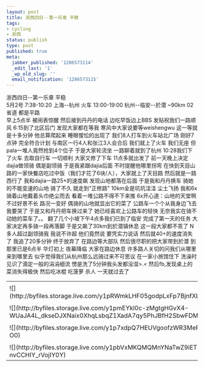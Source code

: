 ```yaml
---
layout: post
title: 浙西四日--第一乐章 平稳
tags:
- cycling
- 浙西
status: publish
type: post
published: true
meta:
  jabber_published: '1286573114'
  _edit_last: '1'
  _wp_old_slug: ''
  email_notification: '1286573115'
---
```

<div id="msgcns!C680689E725A511E!256" class="bvMsg">
<div>浙西四日--第一乐章 平稳</div>
<div>5月2号
7:38-10:20  上海--杭州        火车
13:00-19:00 杭州--临安--於潜  ~90km       02省道 都是平路</div>
<div>早上5点半 被闹表惊醒 然后接到丹丹的电话 边吃早饭边上BBS 发贴祝我们一路顺风
6:15到了北区后门 发现大家都在等我 寒风中大家说要等weishengwu 这一等就是十多分钟 他总算爬起来 睡眼惺忪的出现了 我们8人打车到火车站北广场 刚好7点钟 完全符合计划 与南区一行4人和张江3人会合后 我们就上了火车
我们无座 但pala一堆人竟然抢到4个位子 于是大家轮流坐 一路聊着就到了杭州 10:28我们下了火车 去取自行车 一切顺利 大家又修了下车 11点多就出发了
前一天晚上决定dajia做领骑 偶是副领骑 于是我紧跟dajia后面 不时提醒他哪里拐弯 在快到天目山路的一家快餐店吃过中饭（我们才花了6块/人），大家就上了天目路 然后就是一路西行了
我和dajia一路25+的速度飙 发现山地都落在后面 于是我和丹丹换车 骑她的不能变速的山地 骑了不久 就走到“正修路” 10km全是坑坑洼洼 尘土飞扬 我和6x骑着山地戴着头巾绝尘而去 看着一堆公路不得不下来推 6x开心道：山地的天堂啊
不过好景不长 路况一变好 偶骑的山地就显出它的菜了 公路车一个个从我身边飞去 我要哭了 于是又和丹丹把车换过来了 她已经喜欢上公路车的轻快 无奈我实在骑不动她的菜车了。。
翻了几个小坡下午4点多我们已到了临安 完成了第一天的任务 大家决定再多骑一段再落脚 于是又飙了30km到於潜镇休息 这一段大家都不乖了 N多人超过副领骑我 我说不许超 他们竟然说 要凭实力说话 然后就40+的速度消失了 我追了20多分钟 终于放弃了 在路边等大部队 然后很尽职的把大家带到於潜
到那里已是6点半 华灯初上 夜幕降临 大家在路边休息 许多路人关切的问我们从哪里来到哪里去 似乎觉得我们从杭州那么远骑过来不可思议
在一家小旅馆住下 洗澡时见识了滴定一般的涓涓细流 愣是洗了5分钟我头发都没湿&gt;.&lt;
然后fb,发现桌上的菜消失得极快 然后吃冰棍 吃菠萝 杀人 一天就过去了</div>
</div>
<table border="0" cellspacing="0"><tbody><tr><td/>
</tr><tr><td valign="top">
![](http://byfiles.storage.live.com/y1pRWmkLHF05godpLxFp7BjnfXL948EhJAEkBv2f1g41xGiFSL_ZEG_Uy7RQyr8wDSMRDm03aPZE7c)
</td>
<td width="15"/>
<td valign="top">
![](http://byfiles.storage.live.com/y1p7jguOF4DoC3rGP2F9kPH8SDIQbiEUJQQ1HUjH0UqzWKX29aUtfrnykbWRtFtv1VlpE4NCCZCaf8)
</td>
</tr><tr><td/>
</tr><tr><td valign="top">
![](http://byfiles.storage.live.com/y1pmEYkl0c-zMgtgHGvX4-WUaJA4L_dkseDJXNaix0XhqLsbqZ1XadA7qy5PhJBfH2SbwFDMPVWsEQ)
</td>
<td width="15"/>
<td valign="top">
![](http://byfiles.storage.live.com/y1pDj39LPUCAImGXnM_06GgQBjKkDbwwzw5wlr48pvNfKzQoSnuZDdDRY6VLdOnjqWmbfyT5kvZPOw)
</td>
</tr><tr><td/>
</tr><tr><td valign="top">
![](http://byfiles.storage.live.com/y1p7xdpQ7HEUVgoofzWR3MeRW89-gd5ib2D3hrT68DXpCxyDvlsvLEQ9yhpvHttI4QZOD8-BrOY-O0)
</td>
<td width="15"/>
<td valign="top">
![](http://byfiles.storage.live.com/y1pTFr3WmiPmydurl2axJO2vkRtgCs4wJHPSFL39Oh5kplTWnF8itOiUX_FcKFOGZ8t3AUPhMsU6cM)
</td>
</tr><tr><td/>
</tr><tr><td valign="top">
![](http://byfiles.storage.live.com/y1pbVxMKQMQMnYNaTwZ9iET4xYiScqi2VduWTxD8Pr4SWqKTYmFqrYVyS92cn-nvCCHIY_rVojIY0Y)
</td>
</tr></tbody></table>
